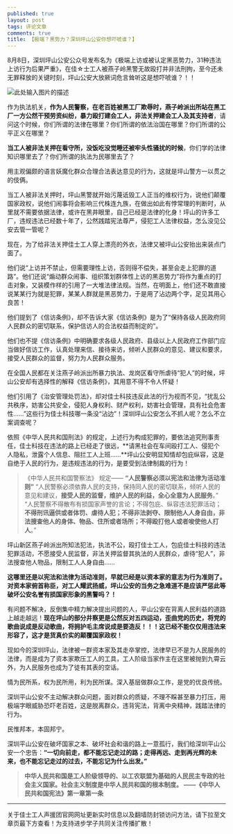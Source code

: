 ```yaml
---
published: true
layout: post
tags: 评论文章
comments: true
title: 【极端？黑势力？深圳坪山公安你想吓唬谁？】
---
```

8月8日，深圳坪山公安公众号发布名为《极端上访或被认定黑恶势力，31种违法上访行为后果严重》，在佳☆士工人被燕子岭黑警无故殴打并非法刑拘，至今还未无罪释放的关键时刻，坪山公安大放厥词危言耸听这是想吓唬谁？！！

![此处输入图片的描述][1]

作为执法机关，**作为人民警察，在老百姓被黑工厂欺辱时，燕子岭派出所站在黑工厂一方公然干预劳资纠纷，暴力殴打建会工人，非法关押建会工人及其支持者**，请问这个时候，你们所谓的法律在哪里？你们所谓的依法治国在哪里？你们所谓的公平正义在哪里？

**当工人被非法关押在看守所，没饭吃没觉睡还被牢头性骚扰的时候**，你们学的法律知识哪里去了？你们所谓的执法为民哪里去了？

用主观偏颇的语言妖魔化群众合理合法表达意见的行为，这就是坪山警方一以贯之的伎俩。

当工人被非法关押时，坪山黑警就开始污蔑诋毁工人正当的维权行为，说他们颠覆国家政权，说他们闹事将会影响三代株连九族，在做出如此有悖常理的判断时，从里就不需要依据法律，或许在黑井眼里，自己已经是法律的化身！坪山的许多工厂，违规违法已经数十年了，公然践踏宪法尊严，侵犯工人法律权益，怎么没见公安去管一管呢？

现在，为了给非法关押佳士工人穿上漂亮的外衣，法律又被坪山公安抬出来装点门面了。

他们说“上访并不禁止，但需要理性上访，否则得不偿失，甚至会走上犯罪的道路”。他们还说“煽动群众闹事、组织策划群体性上访的黑恶势力”将作为重点的打击对象，又装模作样的引用了一大堆法律法规。当然，在明面上，他们还不敢直接说某某行为就是犯罪，某某人群就是黑恶势力，于是用了沾边两个字，足见其用心良苦！

他们提到了《信访条例》，却不告诉大家《信访条例》是为了“保持各级人民政府同人民群众的密切联系，保护信访人的合法权益而制定的”。

他们也不提《信访条例》中明确要求各级人民政府、县级以上人民政府工作部门应当做好信访工作，认真处理来信、接待来访，倾听人民群众的意见、建议和要求，接受人民群众的监督，努力为人民群众服务。

在全国人民都在关注燕子岭派出所暴力执法、龙岗区看守所虐待“犯人”的时候，坪山公安却有选择性的解释《信访条例》，其用意不得不令人怀疑！

他们引用了《治安管理处罚法》，却对佳士科技违反此法的行为视而不见，“扰乱公共秩序，妨害公共安全，侵犯人身权利、财产权利，妨害社会管理，具有社会危害性……”这些行为佳士科技哪一条没“沾边”！深圳坪山公安怎么不抓人呢？怎么不立案调查呢？

依照《中华人民共和国刑法》的规定，上述行为构成犯罪的，要依法追究刑事责任，佳士科技在违法的路上已经走了很远，**请黑社会在车间殴打工人、侵犯个人隐私，泄露个人信息、阻拦工人上班……**坪山公安明显知情却包庇纵容，这是自绝于人民的行为，是违规违法的行为，是要受到法律制裁的行为！

> 《中华人民共和国警察法》 规定——
**“人民警察必须以宪法和法律为活动准则”**
“人民警察必须依靠人民的支持，保持同人民的密切联系，倾听人民的意见和建议，**接受人民的监督，维护人民的利益，全心全意为人民服务**。”
“人民警察不得散布有损国家声誉的言论；不得包庇、纵容违法犯罪活动；**不得刑讯逼供或者体罚、虐待人犯；不得非法剥夺、限制他人人身自由，非法搜查他人的身体、物品、住所或者场所；不得殴打他人或者唆使他人打人**。”

坪山新区燕子岭派出所知法犯法，执法不公，殴打佳士工人，包庇佳士科技的违法犯罪活动，不愿接受人民监督，非法关押监督其执法的人民群众，虐待“犯人”，非法搜查他人物品，限制工人人身自由……

**这哪里还是以宪法和法律为活动准则，早就已经是以资本家的意志为行为准则了。对资本家俯首称臣，对工人耀武扬威，坪山公安的当务之急难道不是应该严惩此等破坏公安名誉有损国家形象的黑警吗？！** 

有问题不解决，反倒集中精力解决提出问题的人，平山公安在背离人民利益的道路上越走越远！**现在坪山的部分井察更是公然反对五四运动，歪曲党的历史，将党的歌曲说成是反动歌曲，将拥护毛主席说成是要造反！！！这已经不能仅仅用违法来形容了，这才是货真价实的颠覆国家政权！**

现如今的深圳坪山，法律被一群资本家及其走卒掌控，法律早已不是为人民服务的法律，而是成为了资本家欺压工人的工具，工人阶级当家作主在这里被抛到九霄云外，为人民服务也成为了徒有其表的空话。

情为民所系，权为民所用，利为民所谋。深入基层做群众工作，是党的优良传统。

深圳平山公安不主动解决群众问题，面对群众的质疑，不理不睬甚至暴力打压，用极端字眼威胁恐吓老百姓，这是脱离群众，违背宪法，背离中央精神，践踏法律的行为。

民惟邦本，本固邦宁。

深圳平山公安在破坏国家之本、破坏社会和谐的路上一意孤行，我们给深圳平山公安一个忠告：**“一切向前走，都不能忘记走过的路；走得再远、走到再光辉的未来，也不能忘记走过的过去，不能忘记为什么出发。”**

> **中华人民共和国是工人阶级领导的、以工农联盟为基础的人民民主专政的社会主义国家。社会主义制度是中华人民共和国的根本制度。
——《中华人民共和国宪法》第一章第一条**


  [1]: http://wx4.sinaimg.cn/mw690/0060lm7Tly1fu3ii067v1j312k0rowm4.jpg
  
---
关于佳士工人声援团官网网址更新实时信息以及翻墙防封锁访问方法，请下拉至文章页最下方查看！为支持进步学子共同关注传播扩散！
